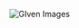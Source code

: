 ![GIven Images](https://github.com/tathya7/Panormaic-Fusion/assets/105652825/5a98a831-b68a-428a-b581-314f65d361c6)
